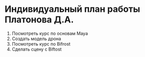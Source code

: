 # Индивидуальный план работы Платонова Д.А.
1. Посмотреть курс по основам Maya
2. Создать модель дрона
3. Посмотреть курс по Bifrost
4. Сделать сцену с Biftost
